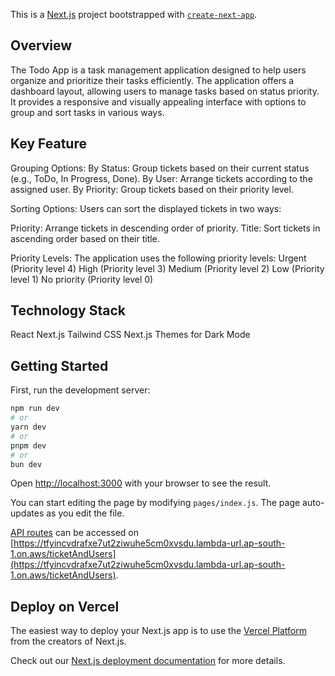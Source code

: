 This is a [Next.js](https://nextjs.org/) project bootstrapped with [`create-next-app`](https://github.com/vercel/next.js/tree/canary/packages/create-next-app).

## Overview

The Todo App is a task management application designed to help users organize and prioritize their tasks efficiently. The application offers a dashboard layout, allowing users to manage tasks based on status priority. It provides a responsive and visually appealing interface with options to group and sort tasks in various ways.

## Key Feature

Grouping Options:
By Status: Group tickets based on their current status (e.g., ToDo, In Progress, Done).
By User: Arrange tickets according to the assigned user.
By Priority: Group tickets based on their priority level.

Sorting Options:
Users can sort the displayed tickets in two ways:

Priority: Arrange tickets in descending order of priority.
Title: Sort tickets in ascending order based on their title.

Priority Levels:
The application uses the following priority levels:
Urgent (Priority level 4)
High (Priority level 3)
Medium (Priority level 2)
Low (Priority level 1)
No priority (Priority level 0)

## Technology Stack
React
Next.js
Tailwind CSS
Next.js Themes for Dark Mode

## Getting Started

First, run the development server:

```bash
npm run dev
# or
yarn dev
# or
pnpm dev
# or
bun dev
```

Open [http://localhost:3000](http://localhost:3000) with your browser to see the result.

You can start editing the page by modifying `pages/index.js`. The page auto-updates as you edit the file.

[API routes](https://nextjs.org/docs/api-routes/introduction) can be accessed on [https://tfyincvdrafxe7ut2ziwuhe5cm0xvsdu.lambda-url.ap-south-1.on.aws/ticketAndUsers](https://tfyincvdrafxe7ut2ziwuhe5cm0xvsdu.lambda-url.ap-south-1.on.aws/ticketAndUsers).

## Deploy on Vercel

The easiest way to deploy your Next.js app is to use the [Vercel Platform](https://vercel.com/new?utm_medium=default-template&filter=next.js&utm_source=create-next-app&utm_campaign=create-next-app-readme) from the creators of Next.js.

Check out our [Next.js deployment documentation](https://nextjs.org/docs/deployment) for more details.
